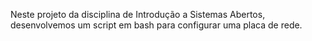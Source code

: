 
Neste projeto da disciplina de Introdução a Sistemas Abertos, desenvolvemos um script em bash para configurar uma placa de rede.
